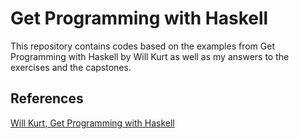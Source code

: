 # Get Programming with Haskell

This repository contains codes based on the examples from Get Programming with
Haskell by Will Kurt as well as my answers to the exercises and the capstones.

## References

[Will Kurt, Get Programming with Haskell](https://www.manning.com/books/get-programming-with-haskell)
